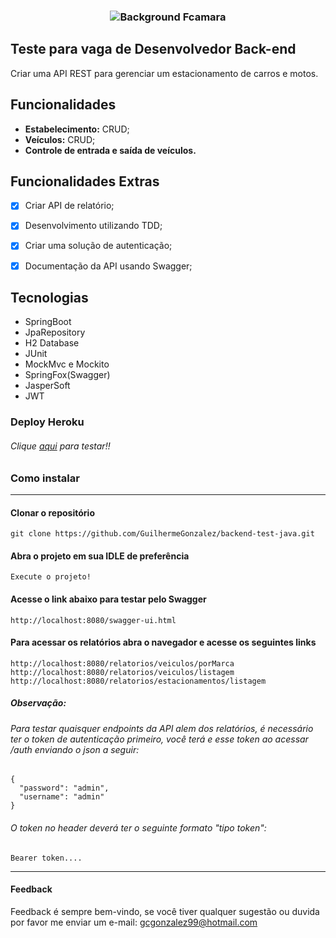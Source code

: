 <h3 width="100%"  align="center"> 
  <img src="https://blog.fcamara.com.br/wp-content/uploads/2019/10/Logotipo-FCamara.png" alt="Background Fcamara">
</h3>

## Teste para vaga de Desenvolvedor Back-end
Criar uma API REST para gerenciar um estacionamento de carros e motos.

## Funcionalidades

   - **Estabelecimento:** CRUD;
   - **Veículos:** CRUD;
   - **Controle de entrada e saída de veículos.**
  
## Funcionalidades Extras

* [x] Criar API de relatório;
* [x] Desenvolvimento utilizando TDD;
* [x] Criar uma solução de autenticação;
* [x] Documentação da API usando Swagger;

  
## Tecnologias

   - SpringBoot
   - JpaRepository
   - H2 Database
   - JUnit
   - MockMvc e Mockito
   - SpringFox(Swagger)
   - JasperSoft
   - JWT
   
### Deploy Heroku
###### Clique <a href="https://fcamara-backendtest.herokuapp.com">aqui</a> para testar!!
 
### Como instalar
<hr/>

#### Clonar o repositório
```
git clone https://github.com/GuilhermeGonzalez/backend-test-java.git
```
#### Abra o projeto em sua IDLE de preferência
```
Execute o projeto!
```
#### Acesse o link abaixo para testar pelo Swagger
```
http://localhost:8080/swagger-ui.html
```
#### Para acessar os relatórios abra o navegador e acesse os seguintes links
```
http://localhost:8080/relatorios/veiculos/porMarca
http://localhost:8080/relatorios/veiculos/listagem
http://localhost:8080/relatorios/estacionamentos/listagem
```

##### Observação:
###### Para testar quaisquer endpoints da API alem dos relatórios, é necessário ter o token de autenticação primeiro, você terá e esse token ao acessar /auth enviando o json a seguir:
```
{
  "password": "admin",
  "username": "admin"
}
```
###### O token no header deverá ter o seguinte formato "tipo token":
```
Bearer token....
```

<hr/>

#### Feedback
Feedback é sempre bem-vindo, se você tiver qualquer sugestão ou duvida por favor me enviar um e-mail: gcgonzalez99@hotmail.com

